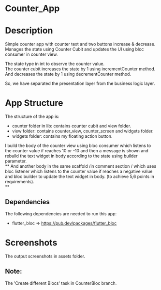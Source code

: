 # Counter_App

# Description

Simple counter app with counter text and two buttons increase & decrease.             
Manages the state using Counter Cubit and updates the UI using bloc consumer in counter view.

The state type in int to observe the counter value.      
The counter cubit increases the state by 1 using incrementCounter method.    
And decreases the state by 1 using decrementCounter method.    

So, we have separated the presentation layer from the business logic layer.         

# App Structure

The structure of the app is:             
- counter folder in lib: contains counter cubit and view folder.     
- view folder: contains counter_view, counter_screen and widgets folder.      
- widgets folder: contains my floating action button.    

I build the body of the counter view using bloc consumer which listens to the counter value if reaches 10 or -10 and
then a message is shown and
rebuild the text widget in body according to the state using builder parameter.       
**
And another body in the same scaffold /in comment section / which uses bloc listener which listens to the counter value if
reaches a negative value and bloc builder to update the text widget in body. (to achieve 5,6 points in requirements).      
**

## Dependencies

The following dependencies are needed to run this app:

- flutter_bloc  => https://pub.dev/packages/flutter_bloc

# Screenshots

The output screenshots in assets folder.

Note: 
------------------
The 'Create different Blocs' task in CounterBloc branch.

